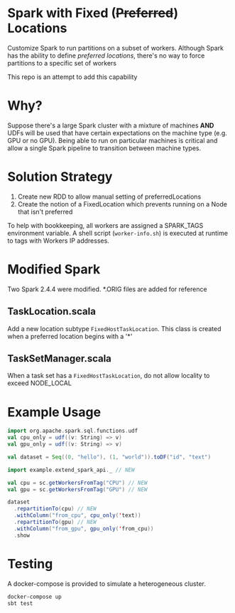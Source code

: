 # Spark with Fixed (~~Preferred~~) Locations
Customize Spark to run partitions on a subset of workers.
Although Spark has the ability to define *preferred locations*, there's
no way to force partitions to a specific set of workers

This repo is an attempt to add this capability

# Why?
Suppose there's a large Spark cluster with a mixture of machines **AND** UDFs will be used that
have certain expectations on the machine type (e.g. GPU or no GPU).  Being able to run
on particular machines is critical and allow a single Spark pipeline to transition
between machine types.

# Solution Strategy
1. Create new RDD to allow manual setting of preferredLocations
2. Create the notion of a FixedLocation which prevents running on a Node that isn't preferred

To help with bookkeeping, all workers are assigned a SPARK_TAGS environment variable.
A shell script (```worker-info.sh```) is executed at runtime to tags with Workers IP addresses.

# Modified Spark
Two Spark 2.4.4 were modified.  *.ORIG files are added for reference 

## TaskLocation.scala
Add a new location subtype ```FixedHostTaskLocation```.
This class is created when a preferred location begins with a '*'

## TaskSetManager.scala
When a task set has a ```FixedHostTaskLocation```, do not allow locality to exceed NODE_LOCAL

# Example Usage
```scala
import org.apache.spark.sql.functions.udf
val cpu_only = udf((v: String) => v)
val gpu_only = udf((v: String) => v)

val dataset = Seq((0, "hello"), (1, "world")).toDF("id", "text")

import example.extend_spark_api._ // NEW

val cpu = sc.getWorkersFromTag("CPU") // NEW
val gpu = sc.getWorkersFromTag("GPU") // NEW

dataset
  .repartitionTo(cpu) // NEW
  .withColumn("from_cpu", cpu_only('text))
  .repartitionTo(gpu) // NEW
  .withColumn("from_gpu", gpu_only('from_cpu))
  .show
```

# Testing
A docker-compose is provided to simulate a heterogeneous cluster.  

```bash
docker-compose up
sbt test
```


